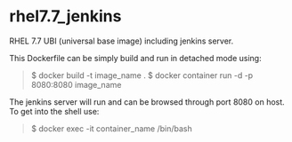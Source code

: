 # rhel7.7_jenkins
RHEL 7.7 UBI (universal base image) including jenkins server.

This Dockerfile can be simply build and run in detached mode using:
> $ docker build -t image_name .
> $ docker container run -d -p 8080:8080 image_name

The jenkins server will run and can be browsed through port 8080 on host.
To get into the shell use:
> $ docker exec -it container_name /bin/bash
